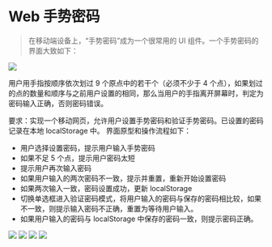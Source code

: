 # Web 手势密码

> 在移动端设备上，“手势密码”成为一个很常用的 UI 组件。一个手势密码的界面大致如下：

![](https://p1.ssl.qhimg.com/t01d73f4b567014b497.png)

用户用手指按顺序依次划过 9 个原点中的若干个（必须不少于 4 个点），如果划过的点的数量和顺序与之前用户设置的相同，那么当用户的手指离开屏幕时，判定为密码输入正确，否则密码错误。

要求：实现一个移动网页，允许用户设置手势密码和验证手势密码。已设置的密码记录在本地 localStorage 中。
界面原型和操作流程如下：

* 用户选择设置密码，提示用户输入手势密码
* 如果不足 5 个点，提示用户密码太短
* 提示用户再次输入密码
* 如果用户输入的两次密码不一致，提示并重置，重新开始设置密码
* 如果两次输入一致，密码设置成功，更新 localStorage
* 切换单选框进入验证密码模式，将用户输入的密码与保存的密码相比较，如果不一致，则提示输入密码不正确，重置为等待用户输入。
* 如果用户输入的密码与 localStorage 中保存的密码一致，则提示密码正确。

![](http://ww4.sinaimg.cn/large/0060lm7Tgy1fdzcsekt20j30gu0u8756.jpg)
![](http://ww2.sinaimg.cn/large/0060lm7Tgy1fdzcseip2rj30gy0ucmyb.jpg)
![](http://ww2.sinaimg.cn/large/0060lm7Tgy1fdzcseimikj30h00ua75d.jpg)
![](http://ww1.sinaimg.cn/large/0060lm7Tgy1fdzcsehscij30h20u8gms.jpg)

